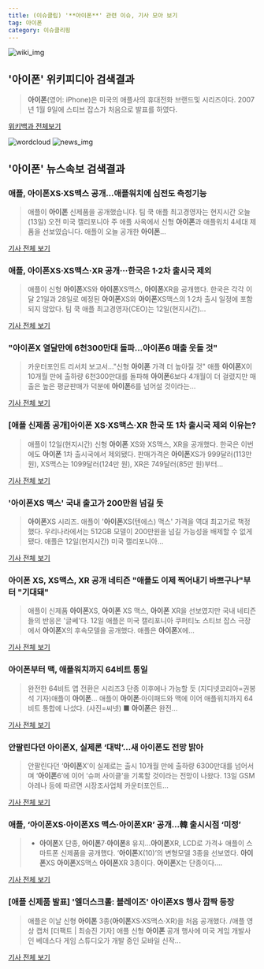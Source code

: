 ```yaml
---
title: (이슈클립) '**아이폰**' 관련 이슈, 기사 모아 보기
tag: 아이폰
category: 이슈클리핑
---
```

![wiki_img](https://user-images.githubusercontent.com/42597476/44503234-41136a80-a6d0-11e8-9071-6fc6418eafe4.png)
## **'**아이폰**'** 위키피디아 검색결과
>**아이폰**(영어: iPhone)은 미국의 애플사의 휴대전화 브랜드및 시리즈이다. 2007년 1월 9일에 스티브 잡스가 처음으로 발표를 하였다.

<a href="https://ko.wikipedia.org/wiki/아이폰" target="_blank">위키백과 전체보기</a>

![wordcloud](https://s3.ap-northeast-2.amazonaws.com/lyrics101-wordcloud/2018-09-13-1536790559.png)
![news_img](https://user-images.githubusercontent.com/42597476/44507050-1206f400-a6e4-11e8-8d98-7ffbfebb353f.png)
## **'**아이폰**'** 뉴스속보 검색결과
### 애플, **아이폰**XS·XS맥스 공개…애플워치에 심전도 측정기능

>애플이 **아이폰** 신제품을 공개했습니다. 팀 쿡 애플 최고경영자는 현지시간 오늘(13일) 오전 미국 캘리포니아 주 애플 사옥에서 신형 **아이폰**과 애플워치 4세대 제품을 선보였습니다. 애플이 오늘 공개한 **아이폰**...

<a href="https://news.sbs.co.kr/news/endPage.do?news_id=N1004932401&plink=ORI&cooper=NAVER" target="_blank">기사 전체 보기</a>

### 애플, **아이폰**XS·XS맥스·XR 공개···한국은 1·2차 출시국 제외

>애플이 신형 **아이폰**XS와 **아이폰**XS맥스, **아이폰**XR을 공개했다. 한국은 각각 이달 21일과 28일로 예정된 **아이폰**XS와 **아이폰**XS맥스의 1·2차 출시 일정에 포함되지 않았다. 팀 쿡 애플 최고경영자(CEO)는 12일(현지시간)...

<a href="http://news.khan.co.kr/kh_news/khan_art_view.html?artid=201809130700001&code=920501" target="_blank">기사 전체 보기</a>

### "**아이폰**X 열달만에 6천300만대 돌파…**아이폰**6 매출 웃돌 것"

>카운터포인트 리서치 보고서…"신형 **아이폰** 가격 더 높아질 것" 애플 **아이폰**X이 10개월 만에 출하량 6천300만대를 돌파해 **아이폰**6보다 4개월이 더 걸렸지만 매출은 높은 평균판매가 덕분에 **아이폰**6를 넘어설 것이라는...

<a href="http://app.yonhapnews.co.kr/YNA/Basic/SNS/r.aspx?c=AKR20180912164300017&did=1195m" target="_blank">기사 전체 보기</a>

### [애플 신제품 공개]**아이폰** XS·XS맥스·XR 한국 또 1차 출시국 제외 이유는?

>애플이 12일(현지시간) 신형 **아이폰** XS와 XS맥스, XR을 공개했다. 한국은 이번에도 **아이폰** 1차 출시국에서 제외됐다. 판매가격은 **아이폰**XS가 999달러(113만 원), XS맥스는 1099달러(124만 원), XR은 749달러(85만 원)부터...

<a href="http://www.kookje.co.kr/news2011/asp/newsbody.asp?code=0800&key=20180913.99099005257" target="_blank">기사 전체 보기</a>

### '**아이폰**XS 맥스' 국내 출고가 200만원 넘길 듯

>**아이폰**XS 시리즈. 애플이 '**아이폰**XS(텐에스) 맥스' 가격을 역대 최고가로 책정했다. 우리나라에서는 512GB 모델이 200만원을 넘길 가능성을 배제할 수 없게 됐다. 애플은 12일(현지시간) 미국 캘리포니아...

<a href="http://www.etnews.com/20180913000005" target="_blank">기사 전체 보기</a>

### **아이폰** XS, XS맥스, XR 공개 네티즌 "애플도 이제 찍어내기 바쁘구나"부터 "기대돼"

>애플이 신제품 **아이폰**XS, **아이폰** XS 맥스, **아이폰** XR을 선보였지만 국내 네티즌들의 반응은 '글쎄'다. 12일 애플은 미국 캘리포니아 쿠퍼티노 스티브 잡스 극장에서 **아이폰**X의 후속모델을 공개했다. 애플은 **아이폰**X에...

<a href="http://daily.hankooki.com/lpage/entv/201809/dh20180913053031139020.htm" target="_blank">기사 전체 보기</a>

### **아이폰**부터 맥, 애플워치까지 64비트 통일

>완전한 64비트 앱 전환은 시리즈3 단종 이후에나 가능할 듯 (지디넷코리아=권봉석 기자)애플이 **아이폰**... 애플이 **아이폰**·아이패드와 맥에 이어 애플워치까지 64비트 통합에 나섰다. (사진=씨넷) ■ **아이폰**은 완전...

<a href="http://www.zdnet.co.kr/ArticleView.asp?artice_id=20180913063823" target="_blank">기사 전체 보기</a>

### 안팔린다던 **아이폰**X, 실제론 ‘대박’…새 **아이폰**도 전망 밝아

>안팔린다던 ‘**아이폰**X’이 실제로는 출시 10개월 만에 출하량 6300만대를 넘어서며 ‘**아이폰**6’에 이어 ‘슈퍼 사이클’을 기록할 것이라는 전망이 나왔다. 13일 GSM아레나 등에 따르면 시장조사업체 카운터포인트...

<a href="http://sports.khan.co.kr/news/sk_index.html?art_id=201809130659003&sec_id=561101&pt=nv" target="_blank">기사 전체 보기</a>

### 애플, ‘**아이폰**XS·**아이폰**XS 맥스·**아이폰**XR’ 공개…韓 출시시점 ‘미정’

>- **아이폰**X 단종, **아이폰**7·**아이폰**8 유지…**아이폰**XR, LCD로 가격↓ 애플이 스마트폰 신제품을 공개했다. ‘**아이폰**X(10)’의 변형모델 3종을 선보였다. **아이폰**XS **아이폰**XS맥스 **아이폰**XR 3종이다. **아이폰**X는 단종이다....

<a href="http://www.ddaily.co.kr/news/article.html?no=172701" target="_blank">기사 전체 보기</a>

### [애플 신제품 발표] '엘더스크롤: 블레이즈' **아이폰**XS 행사 깜짝 등장

>애플은 이날 신형 **아이폰** 3종(**아이폰**XS·XS맥스·XR)을 처음 공개했다. /애플 영상 캡처 [더팩트 | 최승진 기자] 애플 신형 **아이폰** 공개 행사에 미국 게임 개발사인 베데스다 게임 스튜디오가 개발 중인 모바일 신작...

<a href="http://news.tf.co.kr/read/economy/1732921.htm" target="_blank">기사 전체 보기</a>


